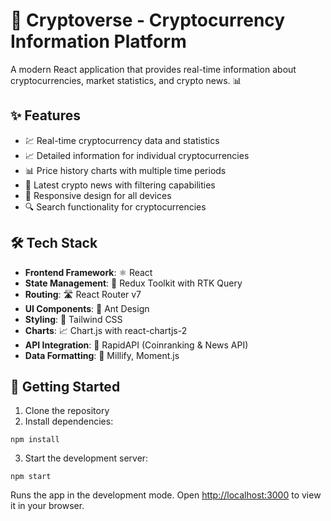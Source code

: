 # 🚀 Cryptoverse - Cryptocurrency Information Platform

A modern React application that provides real-time information about cryptocurrencies, market statistics, and crypto news. 📊

## ✨ Features

- 💹 Real-time cryptocurrency data and statistics
- 📈 Detailed information for individual cryptocurrencies
- 📊 Price history charts with multiple time periods
- 📰 Latest crypto news with filtering capabilities
- 📱 Responsive design for all devices
- 🔍 Search functionality for cryptocurrencies

## 🛠️ Tech Stack

- **Frontend Framework**: ⚛️ React
- **State Management**: 🔄 Redux Toolkit with RTK Query
- **Routing**: 🛣️ React Router v7
- **UI Components**: 🎨 Ant Design
- **Styling**: 💅 Tailwind CSS
- **Charts**: 📈 Chart.js with react-chartjs-2
- **API Integration**: 🔌 RapidAPI (Coinranking & News API)
- **Data Formatting**: 🔢 Millify, Moment.js

## 🚦 Getting Started

1. Clone the repository
2. Install dependencies:

```
npm install
```

3. Start the development server:

```
npm start
```

Runs the app in the development mode.
Open [http://localhost:3000](http://localhost:3000) to view it in your browser.
